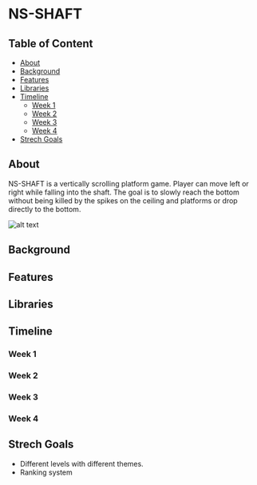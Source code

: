 # NS-SHAFT

## Table of Content
<!-- TOC -->

- [About](#about)
- [Background](#background)
- [Features](#features)
- [Libraries](#libraries)
- [Timeline](#timeline)
  * [Week 1](#week-1)
  * [Week 2](#week-2)
  * [Week 3](#week-3)
  * [Week 4](#week-4)
- [Strech Goals](#strech-goals)

<!-- /TOC -->

## About

NS-SHAFT is a vertically scrolling platform game. Player can move left or right while falling into the shaft. The goal is to slowly reach the bottom without being killed by the spikes on the ceiling and platforms or drop directly to the bottom.

![alt text](https://media.giphy.com/media/elsxUVBOgxmnZ7ame6/giphy.gif)

## Background



## Features



## Libraries



## Timeline

### Week 1
### Week 2
### Week 3
### Week 4

## Strech Goals

- Different levels with different themes.
- Ranking system
